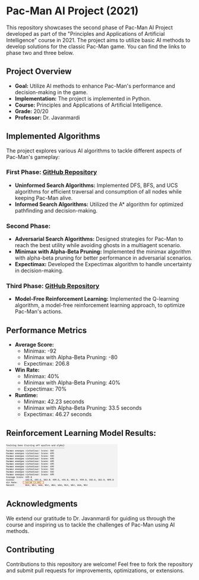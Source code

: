 # Pac-Man AI Project (2021)

This repository showcases the second phase of Pac-Man AI Project developed as part of the "Principles and Applications of Artificial Intelligence" course in 2021. The project aims to utilize basic AI methods to develop solutions for the classic Pac-Man game. You can find the links to phase two and three below.

## Project Overview

- **Goal:** Utilize AI methods to enhance Pac-Man's performance and decision-making in the game.
- **Implementation:** The project is implemented in Python.
- **Course:** Principles and Applications of Artificial Intelligence.
- **Grade:** 20/20
- **Professor:** Dr. Javanmardi

## Implemented Algorithms

The project explores various AI algorithms to tackle different aspects of Pac-Man's gameplay:

### First Phase: [GitHub Repository](https://github.com/leilibrk/Pacman-AI-Project)

- **Uninformed Search Algorithms:** Implemented DFS, BFS, and UCS algorithms for efficient traversal and consumption of all nodes while keeping Pac-Man alive.
- **Informed Search Algorithms:** Utilized the A* algorithm for optimized pathfinding and decision-making.

### Second Phase: 

- **Adversarial Search Algorithms:** Designed strategies for Pac-Man to reach the best utility while avoiding ghosts in a multiagent scenario.
- **Minimax with Alpha-Beta Pruning:** Implemented the minimax algorithm with alpha-beta pruning for better performance in adversarial scenarios.
- **Expectimax:** Developed the Expectimax algorithm to handle uncertainty in decision-making.

### Third Phase: [GitHub Repository](https://github.com/leilibrk/Pacman-ReinforcementLearning)
- **Model-Free Reinforcement Learning:** Implemented the Q-learning algorithm, a model-free reinforcement learning approach, to optimize Pac-Man's actions.

## Performance Metrics

- **Average Score:** 
  - Minimax: -92
  - Minimax with Alpha-Beta Pruning: -80
  - Expectimax: 206.8
- **Win Rate:** 
  - Minimax: 40%
  - Minimax with Alpha-Beta Pruning: 40%
  - Expectimax: 70%
- **Runtime:** 
  - Minimax: 42.23 seconds
  - Minimax with Alpha-Beta Pruning: 33.5 seconds
  - Expectimax: 46.27 seconds

## Reinforcement Learning Model Results: 
<img src="https://github.com/leilibrk/Pacman-AI-Project/blob/master/pacman-RL.png" title="" alt="zip2.png" width="300">

## Acknowledgments

We extend our gratitude to Dr. Javanmardi for guiding us through the course and inspiring us to tackle the challenges of Pac-Man using AI methods.

## Contributing

Contributions to this repository are welcome! Feel free to fork the repository and submit pull requests for improvements, optimizations, or extensions.

